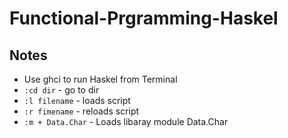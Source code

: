 # Functional-Prgramming-Haskel

## Notes
* Use ghci to run Haskel from Terminal
* `:cd dir` - go to dir
* `:l filename` - loads script
* `:r fimename` - reloads script
* `:m + Data.Char` - Loads libaray module Data.Char